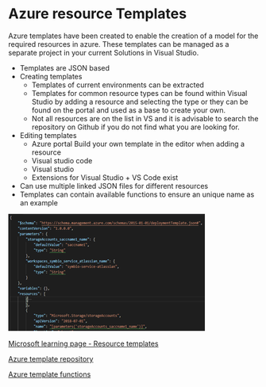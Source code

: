 # Azure resource Templates

Azure templates have been created to enable the creation of a model for the required resources in azure. These templates can be managed as a separate project in your current Solutions in Visual Studio.

* Templates are JSON based
* Creating templates
  * Templates of current environments can be extracted
  * Templates for common resource types can be found within Visual Studio by adding a resource and selecting the type or they can be found on the portal and used as a base to create your own.
  *  Not all resources are on the list in VS and it is advisable to search the repository on Github if you do not find what you are looking for.
* Editing templates
  * Azure portal Build your own template in the editor when adding a resource
  * Visual studio code
  * Visual studio
  * Extensions for Visual Studio + VS Code exist
* Can use multiple linked JSON files for different resources
* Templates can contain available functions to ensure an unique name as an example


![IaC overview](media\resourceTemplates.png "IaC Overview")

[Microsoft learning page - Resource templates](https://docs.microsoft.com/en-us/azure/azure-resource-manager/resource-group-authoring-templates "Microsoft resource templates")

[Azure template repository](https://github.com/Azure/azure-quickstart-templates "Azure template repository")

[Azure template functions](https://docs.microsoft.com/en-us/azure/azure-resource-manager/resource-group-template-functions "Azure template functions")
